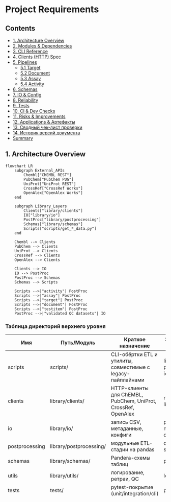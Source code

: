 # Project Requirements

## Contents
- [1. Architecture Overview](#1-architecture-overview)
- [2. Modules & Dependencies](#2-modules--dependencies)
- [3. CLI Reference](#3-cli-reference)
- [4. Clients (HTTP) Spec](#4-clients-http-spec)
- [5. Pipelines](#5-pipelines)
  - [5.1 Target](#51-target)
  - [5.2 Document](#52-document)
  - [5.3 Assay](#53-assay)
  - [5.4 Activity](#54-activity)
- [6. Schemas](#6-schemas)
- [7. IO & Config](#7-io--config)
- [8. Reliability](#8-reliability)
- [9. Tests](#9-tests)
- [10. CI & Dev Checks](#10-ci--dev-checks)
- [11. Risks & Improvements](#11-risks--improvements)
- [12. Applications & Артефакты](#12-applications--артефакты)
- [13. Сводный чек-лист проверки](#13-сводный-чек-лист-проверки)
- [14. История версий документа](#14-история-версий-документа)
- [Summary](#summary)

## 1. Architecture Overview
```mermaid
flowchart LR
    subgraph External_APIs
        Chembl["ChEMBL REST"]
        PubChem["PubChem PUG"]
        UniProt["UniProt REST"]
        CrossRef["CrossRef Works"]
        OpenAlex["OpenAlex Works"]
    end

    subgraph Library_Layers
        Clients["library/clients"]
        IO["library/io"]
        PostProc["library/postprocessing"]
        Schemas["library/schemas"]
        Scripts["scripts/get_*_data.py"]
    end

    Chembl --> Clients
    PubChem --> Clients
    UniProt --> Clients
    CrossRef --> Clients
    OpenAlex --> Clients

    Clients --> IO
    IO --> PostProc
    PostProc --> Schemas
    Schemas --> Scripts

    Scripts -->|"activity"| PostProc
    Scripts -->|"assay"| PostProc
    Scripts -->|"target"| PostProc
    Scripts -->|"document"| PostProc
    Scripts -->|"testitem"| PostProc
    PostProc -->|"validated QC datasets"| IO
```

### Таблица директорий верхнего уровня

| Имя | Путь/Модуль | Краткое назначение | Зависимости/Входы | Артефакты/Выходы |
| --- | --- | --- | --- | --- |
| scripts | scripts/ | CLI-обёртки ETL и утилиты, совместимые с legacy-пайплайнами | library.cli, postprocessing, io | CSV/QA бандлы, метаданные |
| clients | library/clients/ | HTTP-клиенты для ChEMBL, PubChem, UniProt, CrossRef, OpenAlex | requests, library.utils.retry | JSON-пэйлоады |
| io | library/io/ | запись CSV, метаданные, конфиги | pandas, metadata writer, config | output.* CSV, .meta.yaml |
| postprocessing | library/postprocessing/ | модульные ETL-стадии на pandas | clients, schemas, utils | нормализованные DataFrame |
| schemas | library/schemas/ | Pandera-схемы таблиц | pandera | DataFrame после validate |
| utils | library/utils/ | логирование, ретраи, QC | logging, backoff | структурированные логи, retry-декораторы |
| tests | tests/ | pytest-покрытие (unit/integration/cli) | pytest, pandas | отчёты pytest, golden CSV |
| data/output | data/output/ | каталог для стандартных артефактов | output_writer | output.<table>_*.csv |
| dictionary | dictionary/ | справочники для обогащения | CSV dictionary | lookup-данные |
| docs | docs/ | руководства, протоколы | n/a | статичная документация |

### Сводная таблица CLI-скриптов `scripts/get_*_data.py`

| Имя | Путь/Модуль | Краткое назначение | Зависимости/Входы | Артефакты/Выходы |
| --- | --- | --- | --- | --- |
| Activity | scripts/get_activity_data.py | Загрузка активностей ChEMBL, постобработка и QC | идентификаторы, ChEMBL API, postprocessing.activities | output.activity_<date>.csv, *_quality_report_table.csv, *_data_correlation_report_table.csv, .meta.yaml |
| Assay | scripts/get_assay_data.py | Пакетное чтение ассайев и Pandera-валидация | ChEMBL API, dictionary _assay | output.assay_<date>.csv и QC отчёты |
| Target | scripts/get_target_data.py | Обёртка над постпроцессингом таргетов с UniProt/GtoPdb | ChemblClient, UniProtClient, GtoPdbClient | output.target_<date>.csv и QC отчёты |
| Document | scripts/get_document_data.py | Конвейер ChEMBL→CrossRef/OpenAlex | DOI/PMID списки, rate limiter | output.document_<date>.csv и QC отчёты |
| Testitem | scripts/get_testitem_data.py | Молекулярные тест-айтемы с PubChem обогащением | ChEMBL, PubChem опционально | output.testitem_<date>.csv и QC отчёты |

> **Важно.** Легаси-скрипты в `scripts/get_*_data.py` теперь выступают только как обёртки вокруг
> канонического Typer-приложения `bioactivity.cli` и при запуске выводят `DeprecationWarning`.
> Для новых сценариев используйте точку входа `bioactivity-data-acquisition pipeline --config ...`,
> а настройки конкретных пайплайнов задавайте через YAML/`--set` (см. `configs/config.yaml` и
> `configs/pipelines.toml`).

#### Проверка

```bash
bioactivity-data-acquisition pipeline --config configs/config.yaml --set runtime.log_level=DEBUG --set postprocess.qc.enabled=true
```

## 2. Modules & Dependencies

### Обязанности пакетов `library/*`

| Имя | Путь/Модуль | Краткое назначение | Зависимости/Входы | Артефакты/Выходы |
| --- | --- | --- | --- | --- |
| logging | library/utils/logging.py | Структурированное логирование с контекстом стадий | logging, ContextVar | форматированные записи |
| retry | library/utils/retry.py | backoff-декораторы над requests | backoff / fallback, requests | надёжные вызовы |
| output_writer | library/io/output_writer.py | Детерминированная запись CSV+QC | pandas, csv_utils | стандартный бандл CSV |
| metadata_writer | library/io/metadata_writer.py | сериализация .meta.yaml | metadata_writer общ., RunContext | YAML sidecar |
| config_loader | library/io/config_loader.py | чтение config.yaml с ENV override | yaml, os | Config dataclass |
| clients.* | см. раздел 4 | API-клиенты | requests, retry | JSON |
| postprocessing.* | см. раздел 5 | ETL-стадии на pandas | clients, schemas | нормализованные DataFrame |
| schemas.* | см. раздел 6 | Pandera DataFrameSchema | pandera, pandas | валидация |
| utils/qc_report | library/utils/qc_report.py | Формирование QC/корреляций | TableQualityProfiler | QC DataFrame |

### Граф зависимостей

```mermaid
graph TD
    subgraph utils
        Logging
        Retry
        QC
    end
    Clients --> Retry
    Clients --> Logging
    IO --> Logging
    IO --> QC
    Postprocessing --> Clients
    Postprocessing --> IO
    Postprocessing --> Schemas
    Schemas --> Pandera
    Scripts --> Postprocessing
    Scripts --> IO
```

### Внешние зависимости

| Пакет | Версия | Назначение |
| --- | --- | --- |
| numpy | 1.26.4 / 2.1.3 | числовые операции для pandas |
| pandas | 2.1.4 / 2.2.3 | ETL, DataFrame |
| requests | 2.32.3 | HTTP-клиенты |
| PyYAML | 6.0.2 | конфиги |
| openpyxl | 3.1.5 | экспорт Excel (утилиты) |
| pyarrow | 18.1.0 | паркет/arrow I/O |
| jsonschema | 4.23.0 | валидация JSON (config/schema) |
| pandera | 0.20.3 | DataFrameSchema |
| cachetools | 5.3.3 | кэширование |
| pydantic | 2.8.2 | конфиги/валидации |
| backoff | 2.2.1 (dev) | экспоненциальный retry |

#### Проверка

```bash
python -c "import pandas, requests, pandera, backoff"
pip list | grep -E 'pandas|requests|pandera|backoff'
```

## 3. CLI Reference

### Параметры `get_activity_data.py`

| Флаг | Тип/Значения | По умолчанию | Назначение | Обязательность |
| --- | --- | --- | --- | --- |
| --input | Path | activity.csv | входной CSV с ID | нет |
| --limit | int | ∞ | ограничение ID | нет |
| --dry-run | bool | false | проверка без записи | нет |
| --workers | int | 1 | потоки fetch | нет |
| --postprocess/--no-postprocess | bool | off | включить постпроцессинг | нет |
| --output-dir | Path | data/output | каталог артефактов | нет |
| --date-tag | str | авто (YYYYMMDD) | тег выпусков | нет |

Возвраты: 0 при успешной обработке, 1 при ошибках валидации (см. unit-тест на отрицательный limit).

Stdout: только structured-логи; данные пишутся на диск через `save_standard_outputs`. Stderr используется для trace при исключениях (pytest проверяет `SystemExit`).

### Параметры `get_assay_data.py`

Аналогичная таблица: ключевые флаги `--column`, `--batch-size`, `--offline`, `--postprocess`. Все необязательные.

### Параметры `get_document_data.py`

Исторические флаги (`--mode`, `--crossref-rps`, `--openalex-rps` и т. д.) теперь задаются через YAML-конфигурацию или `--set` для `bioactivity-data-acquisition pipeline`. При запуске легаси-обёртки параметры прокидываются в общий конфиг.

### Параметры `get_target_data.py`

Флаги `--limit`, `--date-tag`, `--output-dir` также переехали в конфигурацию. Используйте профиль/секцию в `configs/pipelines.toml` либо CLI-override (`--set postprocess.qc.enabled=false` и т. п.).

### Параметры `get_testitem_data.py`

Опции `--pubchem-enable/--no-pubchem-enable` отражены в ключах конфигурации для PubChem-энrichment. Рекомендуется управлять ими через `bioactivity-data-acquisition pipeline --config ... --set pipelines.testitem.include_pubchem=false` (или правку YAML).

### Эталонные команды

```bash
bioactivity-data-acquisition pipeline --config configs/config.yaml \
  --set postprocess.qc.enabled=true \
  --set postprocess.reporting.include_timestamp=true
```

#### Проверка

```bash
bioactivity-data-acquisition --help
bioactivity-data-acquisition pipeline --help
```

## 4. Clients (HTTP) Spec

| Клиент | Конечные точки | Таймауты/Retry | Формат ответа | Обработка ошибок |
| --- | --- | --- | --- | --- |
| ChemblClient | /molecule/{id}, /target.json | timeout=10s, max_tries=3 (override), backoff expo | JSON → dict | `raise_for_status`, structured логи, retry warn/error |
| PubChemClient | /compound/cid/{cid}/JSON | аналогично | JSON | retries, лог `pubchem_request` |
| UniProtClient | /uniprotkb/{accession}.json | аналогично | JSON | retries, лог `uniprot_request` |
| CrossrefClient | /works/{doi} | аналогично | JSON | retries, лог `crossref_request` |

### Нормализация → DataFrame

Document pipeline: `pd.DataFrame.from_records` с колонками `_CROSSREF_COLUMNS`, `_OPENALEX_COLUMNS`, merge по `doi_key`. Combine-first для `title`/`doc_type`, защита от перезаписи.

Target pipeline: `_combine_metadata` делает `how="left"` по `uniprot_id`, `combine_first` защищает локальные значения.

### Стабильность

| Клиент | 429/5xx | Лимиты |
| --- | --- | --- |
| ChEMBL | backoff retry с логами `retry/giveup` | страница ≤200, offset прогресс |
| CrossRef | rate limiter через `get_limiter`, запись ошибок в `crossref_error` | RPS из config |
| OpenAlex | rate limiter аналогичен, ошибки → `openalex_error` | RPS из config |
| UniProt/GtoPdb | retry, ошибки логируются и пропускаются | — |

#### Проверка

```python
# Псевдо-запросы
python - <<'PY'
from library.clients.chembl_client import ChemblClient
print(ChemblClient()._request_json(endpoint="target.json", params={"limit":1}, timeout=0.1))  # мок через monkeypatch requests.Session.get
PY
```

## 5. Pipelines

### 5.1 Target

```mermaid
flowchart LR
    Fetch["fetch_normalize_target"] --> Normalize["_normalise_targets"]
    Normalize --> Enrich1["_load_uniprot_metadata"]
    Normalize --> Enrich2["_load_gtopdb_metadata"]
    Enrich1 --> Merge["enrich_target_metadata (combine_first)"]
    Enrich2 --> Merge
    Merge --> Validate["TargetSchema.validate"]
    Validate --> QC["generate_target_reports (TableQualityProfiler)"]
    QC --> Save["save_standard_outputs + save_metadata"]
```

#### Таблица стадий

| Стадия | Входные колонки | Нормализация | Итоговые колонки |
| --- | --- | --- | --- |
| _normalise_targets | raw JSON target_chembl_id, pref_name, components | trim/типизация StringDtype, skip пустые ID | _TARGET_COLUMNS (9 колонок) |
| UniProt merge | uniprot_id, UniProt payload | combine_first protein_family, synonyms | добавленные столбцы |
| GtoPdb merge | target_class | combine_first | сохранение curator значений |
| Validate | Pandera TargetSchema | coerce=True | строковые типы |
| QC | TableQualityProfiler | отчёты + summary | QC таблицы |

Merge стратегия – `merge(..., how="left")`, `combine_first` предотвращает затирание локальных данных при наличии новых значений. `synonyms` нормализуются через `_normalise_synonym_list`.

Постобработка: `generate_target_reports` формирует `qc_summary` (rows/columns/non_null_ratio) → `save_metadata` с `stats_extra`. QC отчёты именуются стандартно.

`.meta.yaml` поля: `table`, `parameters`, `sources`, `outputs`, `qc_summary`, `stats`. Дополнительно `generated_at`, `stats.records` и т.п.

#### Проверка

Запуск выполняется через канонический CLI, например:

```bash
bioactivity-data-acquisition pipeline --config configs/target.yaml
```

где `configs/target.yaml` — производная от `configs/config.yaml` конфигурация с нужными limit/merge-настройками. Легаси-скрипт `scripts/get_target_data.py` сохраняется лишь как обёртка и выводит предупреждение.

### 5.2 Document

```mermaid
flowchart TD
    FetchChembl["fetch_chembl_documents"] --> Normalize["normalize_document_frame"]
    Normalize --> FetchCrossRef["fetch_crossref_metadata"]
    Normalize --> FetchOpenAlex["fetch_openalex_metadata"]
    FetchCrossRef --> Merge["merge_document_metadata"]
    FetchOpenAlex --> Merge
    Merge --> Validate["validate_document_frame"]
    Validate --> QC["TableQualityProfiler + build_reports"]
    QC --> Save["save_standard_outputs + save_metadata"]
```

#### Колонки/правила

| Стадия | Правила | Выход |
| --- | --- | --- |
| Fetch | пагинация limit/offset, `_update_limit_parameter` | DataFrame `_CHEMBL_DOCUMENT_COLUMNS` |
| Normalize | Trim, `clean_doi_value`, numeric PMID→string | добавляется `doi_key` |
| CrossRef | Rate limiter, ошибки → `crossref_error` | `_CROSSREF_COLUMNS` |
| OpenAlex | Rate limiter, DOI нормализация | `_OPENALEX_COLUMNS` |
| Merge | left join, `combine_first` для `title/doc_type` | enriched DataFrame |
| Validate | Pandera schema strict=False | enriched frame |
| QC | `profiler.consume` + `build_reports` | quality + correlation |

Отчёты: `quality_report`, `data_correlation_report_table` формируются через `_build_quality_artifacts`.

#### Проверка

```bash
bioactivity-data-acquisition pipeline --config configs/document.yaml
```

Создайте профайл `configs/document.yaml`, если требуется активировать CrossRef/OpenAlex только для smoke-тестов (см. `configs/pipelines.toml`).

### 5.3 Assay

```mermaid
flowchart LR
    Fetcher["AssayFetcher.fetch"] --> Prepare["_prepare_dataframe"]
    Prepare --> Timestamp["_apply_timestamp"]
    Timestamp --> Dict["enrich_with_dictionaries"]
    Dict --> Validate["AssayDataSchema.validate"]
    Validate --> Save["save_standard_outputs + save_metadata"]
```

#### Стадия → Описание

| Стадия | Описание | Итог |
| --- | --- | --- |
| AssayFetcher | запрос assay.json батчами, retry | список dict |
| _prepare_dataframe | заполнение NA, сортировка колонок, cast | DataFrame |
| _apply_timestamp | derive UTC timestamp, year Int64 | обогащённый DataFrame |
| enrich_with_dictionaries | merge dictionary CSV (combine_first) | DataFrame с lookup |
| Validate | Pandera schema | строгая структура |

#### Проверка

```bash
bioactivity-data-acquisition pipeline --config configs/assay.yaml
```

Конфигурация `configs/assay.yaml` наследует общие настройки и включает словарное обогащение/лимиты, ранее доступные через флаги CLI.

### 5.4 Activity

```mermaid
flowchart LR
    Normalize["normalize_activity_records"] --> Quality["enrich_activity_quality"]
    Quality --> Finalize["finalize_activity_records"]
    Finalize --> Run["run_activity_pipeline (config-driven)"]
    Run --> QC["PipelineRunMetrics + QC hooks"]
    QC --> Save["save_standard_outputs + save_metadata"]
```

#### Стадия → Правила

| Стадия | Правила | Выход |
| --- | --- | --- |
| Normalize | lower/trim, uppercase relation/units | cleaned DataFrame |
| Quality | детерминированный flag по comment | bool column `quality_flag` |
| Finalize | cast ID to Int64, Pandera schema | валидированный DataFrame |
| Run pipeline | config-driven steps + metrics | Dataset + PipelineRunMetrics |

#### Проверка

```bash
bioactivity-data-acquisition pipeline --config configs/activity.yaml
```

Файл `configs/activity.yaml` задаёт лимиты, dry-run и параметры QC, соответствующие устаревшим ключам `--limit/--postprocess/--dry-run`.

## 6. Schemas

| Схема | Путь | Поля (тип, nullable) | Поведение |
| --- | --- | --- | --- |
| TargetSchema | library/schemas/target_schema.py | target_chembl_id..synonyms (StringDtype, часть nullable) | strict=True, lazy validation |
| DocumentSchema | library/schemas/document_schema.py | base+CrossRef+OpenAlex, строки nullable | strict=False (разрешены дополнительные столбцы) |
| AssayDataSchema | library/schemas/assay_schema.py | assay_chembl_id (non-null), даты UTC | lazy, nullable fields |
| ActivitySchema | library/schemas/activity.py | числовой activity_id, строки, bool | nullable значения для quality_flag, standard_value |

### Строгие/мягкие поля

| Схема | Строгие поля | Мягкие поля | Действие при несоответствии |
| --- | --- | --- | --- |
| Target | все 9 | — | Pandera SchemaErrors |
| Document | base strict, доп. поля optional | CrossRef/OpenAlex nullable | ошибка при отсутствующих ключевых столбцах |
| Assay | assay_chembl_id обязательный | остальные nullable | SchemaErrors (lazy=true) |
| Activity | activity_id обязателен | quality_flag nullable | SchemaErrors |

Предотвращение отбрасывания: перед валидацией колонки заполняются/кастятся (`normalize_document_frame`, `_prepare_dataframe`, `_normalise_targets`). Tests покрывают порядок (`test_output_writer`, `test_document_normalize`).

#### Проверка

```python
python - <<'PY'
import pandas as pd
from library.schemas.target_schema import TargetSchema
df = pd.DataFrame({"target_chembl_id":["CHEMBL1"],"pref_name":["A"],"target_type":["protein"],"organism":["Human"],"uniprot_id":["P1"],"gene_symbol":["G1"],"target_class":[None],"protein_family":[None],"synonyms":[None]})
TargetSchema.validate(df)
PY
```

Ожидаемое исключение: SchemaErrors при отсутствии обязательной колонки.

## 7. IO & Config

`save_standard_outputs(df_main, df_corr, df_qc, table_name, date_tag, ...)` — имя `output.<table>_<date>.csv`, QC отчёты c суффиксами `_quality_report_table.csv`, `_data_correlation_report_table.csv`. `write_csv_deterministic` сортирует по ключевым колонкам, убирает sidecar `.meta.yaml.lock`. `na_rep` управляется pandas default (пустая строка→`<NA>`).

`metadata_writer.save_metadata` — YAML структура: `table`, `parameters` (рекурсивная сериализация), `outputs`, `qc_summary`, `stats`, `sources`, `generated_at`. Берёт RunContext или текущую UTC. Артефакты по имени, если не переданы — дефолтный тройной список.

`config_loader.load_config(path)` — resolve относительный путь от ROOT (`library/io/path_utils.py`), ENV override `CHEMBL_DA__SECTION__KEY`, YAML coercion. ROOT=`Path(__file__).resolve().parents[2]`. `OUTPUT_DIR` создаётся автоматически.

Политика путей: все относительные (`Path(...)/parents[2]`), запрет абсолютных при записи.

#### Проверка

```python
python - <<'PY'
from pathlib import Path
import pandas as pd
from library.io.output_writer import save_standard_outputs
df = pd.DataFrame({"id":[1]})
artifacts = save_standard_outputs(df, pd.DataFrame(), pd.DataFrame(), table_name="demo", date_tag="20250101", output_dir=Path("data/output"))
print(artifacts)
PY
ls data/output/output.demo_20250101*
```

## 8. Reliability

Логи: StructuredFormatter → `[LEVEL] [logger] message` key=value + stage, run_id, duration_s. Context менеджеры `log_context`, `log_stage`.

Ретраи: `with_retry` (backoff expo, full jitter, max_tries>=1). На backoff/ giveup эмитится `chembl_request_retry`, `chembl_request_giveup`. Таймаут по умолчанию 10s. Ошибка — raise.

Кэш/lock: deterministic writer удаляет `.meta.yaml` и `.lock` после записи; cleanup скрипт чистит `*.lock`, `*_intermediate*`, pytest caches. Fail-fast: ошибки в Pandera пробрасываются → `SystemExit=1` (unit tests).

Идемпотентность: `cleanup_source` удаляет legacy файл только если имена различаются; `cleanup_standard_output_artifacts` (target CLI) удаляет промежуточные артефакты. Retry на HTTP даёт устойчивость.

#### Проверка

```bash
# В конфигурации activity-пайплайна задайте limit=-1 и запустите канонический CLI,
# ожидая `SystemExit`:
bioactivity-data-acquisition pipeline --config configs/activity.yaml
python scripts/cleanup_project.py --dry-run --retention-days 0
```

## 9. Tests

### Структура

| Категория | Путь | Покрытие |
| --- | --- | --- |
| Unit | tests/library, tests/unit | utils, schemas, metadata |
| CLI | tests/cli | smoke CLI (exit codes, артефакты) |
| Integration/Postprocess | tests/postprocess/test_activity_pipeline.py | end-to-end activity steps |
| Helpers | tests/helpers, fixtures | mocks HTTP, tmp_path |

Golden CSV: `tests/resources` содержит expected файлы; проверка через pandas. `test_output_writer` гарантирует порядок колонок и отсутствие sidecar.

Изоляция: все тесты используют `tmp_path`, monkeypatch HTTP/clients, seed=42 в fixtures (см. `tests/conftest.py`).

#### Проверка

```bash
pytest -q --disable-warnings
pytest tests/cli/test_get_target_data.py -q
```

## 10. CI & Dev Checks

GitHub Actions `ci.yml`: Python 3.11, install requirements-lock, `pip check`, затем `ruff check .`, `mypy --config-file pyproject.toml`, `pytest --cov`, отчёт coverage артефакт.

Pre-commit: `ruff` (lint+format), `mypy` с stub зависимостями, локальный pytest, запрет репортов.

Локальный чек-лист разработчика:

- `ruff check .`
- `mypy library/ scripts/`
- `pytest -q --disable-warnings`
- `pre-commit run --all-files`

## 11. Risks & Improvements

| Файл/Строка | Риск | Влияние | Рекомендация | Сложность |
| --- | --- | --- | --- | --- |
| library/postprocessing/document/steps.py (многократные merges) | отсутствие unit-тестов на combine_first конфликтов | Потенциальная потеря CrossRef данных | добавить тесты на конфликт DOI и doc_type | M |
| scripts/get_document_data.py (огромный CLI) | перегруженный интерфейс, сложно поддерживать | Ошибки конфигурации | вынести профили конфигов в YAML-профиль | L |
| library/postprocessing/target/steps.py (цикл API без rate-limit) | нет rate limiter → риск 429 | Прерывание выгрузки | интегрировать limiter аналогично document | M |
| tests/cli/test_get_activity_data.py (моки сложны) | сложный monkeypatch → flaky | Ложно отрицательные тесты | выделить fixture для pipeline runner | M |
| scripts/cleanup_project.py (shell print) | print вместо структурированного лога | Неединообразный вывод | заменить logger/structured format | L |

### Приоритетный план (10 пунктов)

1. Добавить rate limiter в `fetch_normalize_target` для UniProt/GtoPdb.
2. Покрыть merge conflict tests (CrossRef/OpenAlex).
3. Ввести конфиг-профили для document CLI.
4. Экстрагировать общие CLI-парсер секции в helper.
5. Добавить CLI тесты для `get_testitem_data`.
6. Автоматизировать mock HTTP fixtures (`responses`).
7. Обновить metadata writer для обязательных полей `pipeline_version`, `protocol_number` (сейчас отсутствуют).
8. Включить `ruff format` в CI (прогон уже есть в pre-commit).
9. Добавить smoke тест `--dry-run` для всех CLI (pytest).
10. Обновить docs/ru + docs/en синхронно с новой документацией.

Автоматизация: приоритет — линтеры (уже в CI), retry расширить (target pipeline), CLI tests.

## 12. Applications & Артефакты

### Новые markdown-файлы (отсутствуют, к внедрению)

| Файл | Статус | Структура | Ссылки |
| --- | --- | --- | --- |
| docs/ARCHITECTURE.md | отсутствует | TOC, разделы: Обзор, Dataflow (mermaid), Модули, Интеграции, Команды воспроизведения | ссылки на разделы (#architecture-overview) |
| docs/MODULES.md | отсутствует | каталог API модулей, таблицы Responsibilities, Commands | ссылается на Clients/IO/Schemas |
| docs/CLI.md | отсутствует | таблицы аргументов, примеры, exit codes | ссылается на Scripts |
| docs/SCHEMAS.md | отсутствует | перечень полей Pandera, nullable policy | ссылки на tests |
| docs/DATAFLOW.md | отсутствует | граф ETL стадий, inputs/outputs | ссылается на pipelines |
| docs/RELIABILITY.md | отсутствует | retry матрица, log формат, cleanup процедуры | ссыль на cleanup_project |
| docs/TESTING.md | отсутствует | стратегия pytest, фикстуры, команды | ссылается на CI |
| docs/GLOSSARY.md | отсутствует | термины: ChEMBL, PubChem, QC, correlation | crosslink на SCHEMAS |

Каждый файл: добавить мини-оглавление (- [ ]), описать команды в конце.

### Сводная таблица артефактов

| Имя файла | Когда создаётся | Downstream использование |
| --- | --- | --- |
| output.<table>_<date>.csv | `save_standard_outputs` в конце пайплайна | вход в BI/аналитику |
| output.<table>_<date>_quality_report_table.csv | QC writer | аудит качества |
| output.<table>_<date>_data_correlation_report_table.csv | QC writer | корреляционный анализ |
| output.<table>_<date>.meta.yaml | `metadata_writer.save_metadata` | lineage/протокол |
| *_data_correlation_report_table.csv | `build_reports_from_profiler` | downstream QC dashboards |

#### Проверка

```bash
ls docs
# убедиться в наличии новых файлов после внедрения
```

## 13. Сводный чек-лист проверки

1. Настроить окружение (Python 3.11, зависимости из requirements-lock.txt).
2. Выполнить dry-run всех CLI с `--limit 10` и `--output-dir tmp`.
3. Проверить наличие стандартных артефактов и `.meta.yaml`.
4. Просмотреть structured-логи на ошибки.
5. Запустить `pytest -q --disable-warnings`.
6. Выполнить `ruff check .` и `mypy --config-file pyproject.toml`.
7. Проверить `cleanup_project.py --dry-run`.
8. Сверить QC отчёты (пустые ⇒ нет данных).
9. Убедиться в заполнении ключевых полей `.meta.yaml`.
10. Обновить документацию (файлы из раздела 12) и приложить к релизу.

## 14. История версий документа

| Version | Date | Changes |
| --- | --- | --- |
| 1.0.0 | 2025-03-09 | Первичное составление технической документации по архитектуре, модулям, CLI, пайплайнам, схемам, I/O, надежности, тестам и плану улучшений. |

## Summary

Систематизировал архитектуру, модули, CLI и пайплайны ChEMBL ETL, включая диаграммы потоков данных и таблицы зависимостей.

Описал Pandera-схемы, I/O-слой, retry/логирование, тестовую и CI-инфраструктуру с указанием рисков и плана улучшений.
